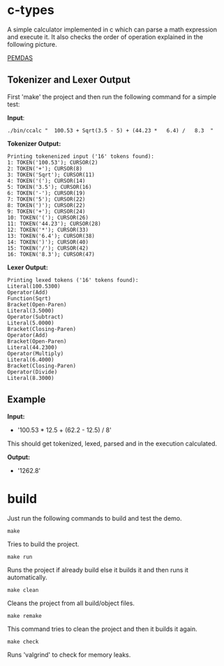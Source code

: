 # c-types

A simple calculator implemented in c which can parse a math expression and execute it.
It also checks the order of operation explained in the following picture.

[PEMDAS](https://static.qumath.in/static/website/old-cdn-static/gurpreet-numbers-seo-03-1614774781.png)


## Tokenizer and Lexer Output

First 'make' the project and then run the following command for a simple test:

**Input**:
```
./bin/ccalc "  100.53 + Sqrt(3.5 - 5) + (44.23 *   6.4) /   8.3  "
```

**Tokenizer Output:**
```
Printing tokenenized input ('16' tokens found):
1: TOKEN('100.53'); CURSOR(2)
2: TOKEN('+'); CURSOR(8)
3: TOKEN('Sqrt'); CURSOR(11)
4: TOKEN('('); CURSOR(14)
5: TOKEN('3.5'); CURSOR(16)
6: TOKEN('-'); CURSOR(19)
7: TOKEN('5'); CURSOR(22)
8: TOKEN(')'); CURSOR(22)
9: TOKEN('+'); CURSOR(24)
10: TOKEN('('); CURSOR(26)
11: TOKEN('44.23'); CURSOR(28)
12: TOKEN('*'); CURSOR(33)
13: TOKEN('6.4'); CURSOR(38)
14: TOKEN(')'); CURSOR(40)
15: TOKEN('/'); CURSOR(42)
16: TOKEN('8.3'); CURSOR(47)
```

**Lexer Output:**
```
Printing lexed tokens ('16' tokens found):
Literal(100.5300)
Operator(Add)
Function(Sqrt)
Bracket(Open-Paren)
Literal(3.5000)
Operator(Subtract)
Literal(5.0000)
Bracket(Closing-Paren)
Operator(Add)
Bracket(Open-Paren)
Literal(44.2300)
Operator(Multiply)
Literal(6.4000)
Bracket(Closing-Paren)
Operator(Divide)
Literal(8.3000)
```


## Example

**Input:**
- '100.53 * 12.5 + (62.2 - 12.5) / 8'

This should get tokenized, lexed, parsed and in the execution calculated.

**Output:**
- '1262.8'


# build

Just run the following commands to build and test the demo.

```
make
```
Tries to build the project.
```
make run
```
Runs the project if already build else it builds it and then runs it automatically.
```
make clean
```
Cleans the project from all build/object files.
```
make remake
```
This command tries to clean the project and then it builds it again.
```
make check
```
Runs 'valgrind' to check for memory leaks.
